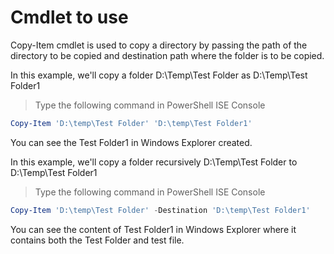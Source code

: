 # Cmdlet to use 

Copy-Item cmdlet is used to copy a directory by passing the path of the directory to be copied and destination path where the folder is to be copied.


In this example, we'll copy a folder D:\Temp\Test Folder as D:\Temp\Test Folder1

> Type the following command in PowerShell ISE Console
```powershell
Copy-Item 'D:\temp\Test Folder' 'D:\temp\Test Folder1'
```
You can see the Test Folder1 in Windows Explorer created.

In this example, we'll copy a folder recursively D:\Temp\Test Folder to D:\Temp\Test Folder1

> Type the following command in PowerShell ISE Console
```powershell
Copy-Item 'D:\temp\Test Folder' -Destination 'D:\temp\Test Folder1'
```
You can see the content of Test Folder1 in Windows Explorer where it contains both the Test Folder and test file.
